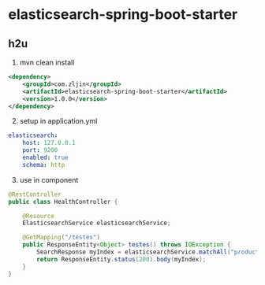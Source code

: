# elasticsearch-spring-boot-starter


## h2u

1. mvn clean install
```xml
<dependency>
    <groupId>com.zljin</groupId>
    <artifactId>elasticsearch-spring-boot-starter</artifactId>
    <version>1.0.0</version>
</dependency>
```

2. setup in application.yml

```yml
elasticsearch:
    host: 127.0.0.1
    port: 9200
    enabled: true
    schema: http
```

3. use in component

```java
@RestController
public class HealthController {

    @Resource
    ElasticsearchService elasticsearchService;

    @GetMapping("/testes")
    public ResponseEntity<Object> testes() throws IOException {
        SearchResponse myIndex = elasticsearchService.matchAll("products");
        return ResponseEntity.status(200).body(myIndex);
    }
}
```